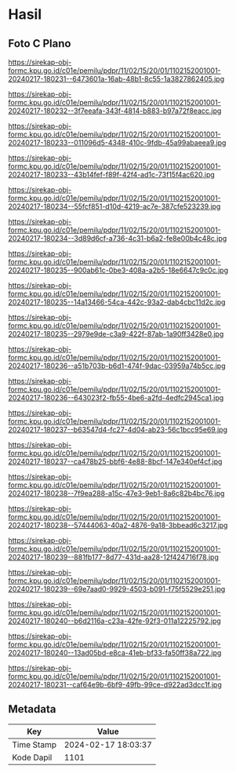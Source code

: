 # Hasil

## Foto C Plano

https://sirekap-obj-formc.kpu.go.id/c01e/pemilu/pdpr/11/02/15/20/01/1102152001001-20240217-180231--6473601a-16ab-48b1-8c55-1a3827862405.jpg

https://sirekap-obj-formc.kpu.go.id/c01e/pemilu/pdpr/11/02/15/20/01/1102152001001-20240217-180232--3f7eeafa-343f-4814-b883-b97a72f8eacc.jpg

https://sirekap-obj-formc.kpu.go.id/c01e/pemilu/pdpr/11/02/15/20/01/1102152001001-20240217-180233--011096d5-4348-410c-9fdb-45a99abaeea9.jpg

https://sirekap-obj-formc.kpu.go.id/c01e/pemilu/pdpr/11/02/15/20/01/1102152001001-20240217-180233--43b14fef-f89f-42f4-ad1c-73f15f4ac620.jpg

https://sirekap-obj-formc.kpu.go.id/c01e/pemilu/pdpr/11/02/15/20/01/1102152001001-20240217-180234--55fcf851-d10d-4219-ac7e-387cfe523239.jpg

https://sirekap-obj-formc.kpu.go.id/c01e/pemilu/pdpr/11/02/15/20/01/1102152001001-20240217-180234--3d89d6cf-a736-4c31-b6a2-fe8e00b4c48c.jpg

https://sirekap-obj-formc.kpu.go.id/c01e/pemilu/pdpr/11/02/15/20/01/1102152001001-20240217-180235--900ab61c-0be3-408a-a2b5-18e6647c9c0c.jpg

https://sirekap-obj-formc.kpu.go.id/c01e/pemilu/pdpr/11/02/15/20/01/1102152001001-20240217-180235--14a13466-54ca-442c-93a2-dab4cbc11d2c.jpg

https://sirekap-obj-formc.kpu.go.id/c01e/pemilu/pdpr/11/02/15/20/01/1102152001001-20240217-180235--2979e9de-c3a9-422f-87ab-1a90ff3428e0.jpg

https://sirekap-obj-formc.kpu.go.id/c01e/pemilu/pdpr/11/02/15/20/01/1102152001001-20240217-180236--a51b703b-b6d1-474f-9dac-03959a74b5cc.jpg

https://sirekap-obj-formc.kpu.go.id/c01e/pemilu/pdpr/11/02/15/20/01/1102152001001-20240217-180236--643023f2-fb55-4be6-a2fd-4edfc2945ca1.jpg

https://sirekap-obj-formc.kpu.go.id/c01e/pemilu/pdpr/11/02/15/20/01/1102152001001-20240217-180237--b63547d4-fc27-4d04-ab23-56c1bcc95e69.jpg

https://sirekap-obj-formc.kpu.go.id/c01e/pemilu/pdpr/11/02/15/20/01/1102152001001-20240217-180237--ca478b25-bbf6-4e88-8bcf-147e340ef4cf.jpg

https://sirekap-obj-formc.kpu.go.id/c01e/pemilu/pdpr/11/02/15/20/01/1102152001001-20240217-180238--7f9ea288-a15c-47e3-9eb1-8a6c82b4bc76.jpg

https://sirekap-obj-formc.kpu.go.id/c01e/pemilu/pdpr/11/02/15/20/01/1102152001001-20240217-180238--57444063-40a2-4876-9a18-3bbead6c3217.jpg

https://sirekap-obj-formc.kpu.go.id/c01e/pemilu/pdpr/11/02/15/20/01/1102152001001-20240217-180239--881fb177-8d77-431d-aa28-12f424716f78.jpg

https://sirekap-obj-formc.kpu.go.id/c01e/pemilu/pdpr/11/02/15/20/01/1102152001001-20240217-180239--69e7aad0-9929-4503-b091-f75f5529e251.jpg

https://sirekap-obj-formc.kpu.go.id/c01e/pemilu/pdpr/11/02/15/20/01/1102152001001-20240217-180240--b6d2116a-c23a-42fe-92f3-011a12225792.jpg

https://sirekap-obj-formc.kpu.go.id/c01e/pemilu/pdpr/11/02/15/20/01/1102152001001-20240217-180240--13ad05bd-e8ca-41eb-bf33-fa50ff38a722.jpg

https://sirekap-obj-formc.kpu.go.id/c01e/pemilu/pdpr/11/02/15/20/01/1102152001001-20240217-180231--caf64e9b-6bf9-49fb-99ce-d922ad3dcc1f.jpg


## Metadata

| Key        | Value               |
| ---------- | ------------------- |
| Time Stamp | 2024-02-17 18:03:37 |
| Kode Dapil | 1101                |



